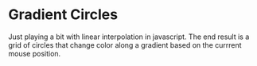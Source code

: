 # Gradient Circles
Just playing a bit with linear interpolation in javascript. The end result is a grid of circles that change color along a gradient based on the currrent mouse position.
